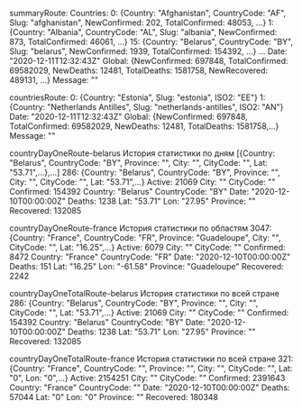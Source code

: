 summaryRoute:
Countries: 0: {Country: "Afghanistan", CountryCode: "AF", Slug: "afghanistan", NewConfirmed: 202, TotalConfirmed: 48053, …}
1: {Country: "Albania", CountryCode: "AL", Slug: "albania", NewConfirmed: 873, TotalConfirmed: 46061, …}
15: {Country: "Belarus", CountryCode: "BY", Slug: "belarus", NewConfirmed: 1939, TotalConfirmed: 154392, …}
...
Date: "2020-12-11T12:32:43Z"
Global: {NewConfirmed: 697848, TotalConfirmed: 69582029, NewDeaths: 12481, TotalDeaths: 1581758, NewRecovered: 489131, …}
Message: ""

countriesRoute:
0: {Country: "Estonia", Slug: "estonia", ISO2: "EE"}
1: {Country: "Netherlands Antilles", Slug: "netherlands-antilles", ISO2: "AN"}
Date: "2020-12-11T12:32:43Z"
Global: {NewConfirmed: 697848, TotalConfirmed: 69582029, NewDeaths: 12481, TotalDeaths: 1581758,…}
Message: ""

countryDayOneRoute-belarus История статистики по дням
[{Country: "Belarus", CountryCode: "BY", Province: "", City: "", CityCode: "", Lat: "53.71",…},…]
286: {Country: "Belarus", CountryCode: "BY", Province: "", City: "", CityCode: "", Lat: "53.71",…}
Active: 21069
City: ""
CityCode: ""
Confirmed: 154392
Country: "Belarus"
CountryCode: "BY"
Date: "2020-12-10T00:00:00Z"
Deaths: 1238
Lat: "53.71"
Lon: "27.95"
Province: ""
Recovered: 132085

countryDayOneRoute-france История статистики по областям
3047: {Country: "France", CountryCode: "FR", Province: "Guadeloupe", City: "", CityCode: "", Lat: "16.25",…}
Active: 6079
City: ""
CityCode: ""
Confirmed: 8472
Country: "France"
CountryCode: "FR"
Date: "2020-12-10T00:00:00Z"
Deaths: 151
Lat: "16.25"
Lon: "-61.58"
Province: "Guadeloupe"
Recovered: 2242

countryDayOneTotalRoute-belarus История статистики по всей стране
286: {Country: "Belarus", CountryCode: "BY", Province: "", City: "", CityCode: "", Lat: "53.71",…}
Active: 21069
City: ""
CityCode: ""
Confirmed: 154392
Country: "Belarus"
CountryCode: "BY"
Date: "2020-12-10T00:00:00Z"
Deaths: 1238
Lat: "53.71"
Lon: "27.95"
Province: ""
Recovered: 132085

countryDayOneTotalRoute-france История статистики по всей стране
321: {Country: "France", CountryCode: "", Province: "", City: "", CityCode: "", Lat: "0", Lon: "0",…}
Active: 2154251
City: ""
CityCode: ""
Confirmed: 2391643
Country: "France"
CountryCode: ""
Date: "2020-12-10T00:00:00Z"
Deaths: 57044
Lat: "0"
Lon: "0"
Province: ""
Recovered: 180348

